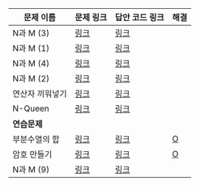 |문제 이름|문제 링크|답안 코드 링크|해결|
|---|---|---|---|
|N과 M (3)|[링크](http://boj.kr/15651)|[링크](https://github.com/rhs0266/FastCampus/tree/main/%EA%B0%95%EC%9D%98%20%EC%9E%90%EB%A3%8C/02-%EC%95%8C%EA%B3%A0%EB%A6%AC%EC%A6%98/01~02-완전%20탐색/문제별%20코드/15651-N과%20M(3))||
|N과 M (1)|[링크](http://boj.kr/15649)|[링크](https://github.com/rhs0266/FastCampus/tree/main/%EA%B0%95%EC%9D%98%20%EC%9E%90%EB%A3%8C/02-%EC%95%8C%EA%B3%A0%EB%A6%AC%EC%A6%98/01~02-완전%20탐색/문제별%20코드/15649-N과%20M(1))||
|N과 M (4)|[링크](http://boj.kr/15652)|[링크](https://github.com/rhs0266/FastCampus/tree/main/%EA%B0%95%EC%9D%98%20%EC%9E%90%EB%A3%8C/02-%EC%95%8C%EA%B3%A0%EB%A6%AC%EC%A6%98/01~02-완전%20탐색/문제별%20코드/15652-N과%20M(4))||
|N과 M (2)|[링크](http://boj.kr/15650)|[링크](https://github.com/rhs0266/FastCampus/tree/main/%EA%B0%95%EC%9D%98%20%EC%9E%90%EB%A3%8C/02-%EC%95%8C%EA%B3%A0%EB%A6%AC%EC%A6%98/01~02-완전%20탐색/문제별%20코드/15650-N과%20M(2))||
|연산자 끼워넣기|[링크](http://boj.kr/14888)|[링크](https://github.com/rhs0266/FastCampus/tree/main/%EA%B0%95%EC%9D%98%20%EC%9E%90%EB%A3%8C/02-%EC%95%8C%EA%B3%A0%EB%A6%AC%EC%A6%98/01~02-완전%20탐색/문제별%20코드/14888-연산자%20끼워넣기)||
|N-Queen|[링크](http://boj.kr/9663)|[링크](https://github.com/rhs0266/FastCampus/tree/main/%EA%B0%95%EC%9D%98%20%EC%9E%90%EB%A3%8C/02-%EC%95%8C%EA%B3%A0%EB%A6%AC%EC%A6%98/01~02-완전%20탐색/문제별%20코드/9663-N%20Queen)||
|**연습문제**|
|부분수열의 합|[링크](http://boj.kr/1182)|[링크](https://github.com/rhs0266/FastCampus/tree/main/%EA%B0%95%EC%9D%98%20%EC%9E%90%EB%A3%8C/02-%EC%95%8C%EA%B3%A0%EB%A6%AC%EC%A6%98/01~02-완전%20탐색/문제별%20코드/1182-부분수열의%20합)|[O](https://github.com/DongwookKim0823/Algorithm/blob/master/Baekjoon%20Online%20Judge/1182.py)|
|암호 만들기|[링크](http://boj.kr/1759)|[링크](https://github.com/rhs0266/FastCampus/tree/main/%EA%B0%95%EC%9D%98%20%EC%9E%90%EB%A3%8C/02-%EC%95%8C%EA%B3%A0%EB%A6%AC%EC%A6%98/01~02-완전%20탐색/문제별%20코드/1759-암호%20만들기)|[O](https://github.com/DongwookKim0823/Algorithm/blob/master/Baekjoon%20Online%20Judge/1759.py)|
|N과 M (9)|[링크](http://boj.kr/15663)|[링크](https://github.com/rhs0266/FastCampus/tree/main/%EA%B0%95%EC%9D%98%20%EC%9E%90%EB%A3%8C/02-%EC%95%8C%EA%B3%A0%EB%A6%AC%EC%A6%98/01~02-완전%20탐색/문제별%20코드/15663-N과%20M(9))||
